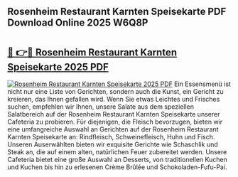 ## Rosenheim Restaurant Karnten Speisekarte PDF Download Online 2025 W6Q8P

# <h2><a href="http://gc77qa.nevu.top/?p=Rosenheim+Restaurant+Karnten+Speisekarte">🔗 👉🔴 Rosenheim Restaurant Karnten Speisekarte 2025 PDF</a></h2>

[![Rosenheim Restaurant Karnten Speisekarte 2025 PDF](https://i.imgur.com/dBaPXMq.png)](http://gc77qa.nevu.top/?p=Rosenheim+Restaurant+Karnten+Speisekarte)
Ein Essensmenü ist nicht nur eine Liste von Gerichten, sondern auch die Kunst, ein Gericht zu kreieren, das Ihnen gefallen wird. Wenn Sie etwas Leichtes und Frisches suchen, empfehlen wir Ihnen, unsere Salate aus dem speziellen Salatbereich auf der Rosenheim Restaurant Karnten Speisekarte unserer Cafeteria zu probieren. Für diejenigen, die Fleisch bevorzugen, bieten wir eine umfangreiche Auswahl an Gerichten auf der Rosenheim Restaurant Karnten Speisekarte an: Rindfleisch, Schweinefleisch, Huhn und Fisch. Unseren Auserwählten bieten wir exquisite Gerichte wie Schaschlik und Steak an, die auf einem alten, natürlichen Feuer zubereitet werden. Unsere Cafeteria bietet eine große Auswahl an Desserts, von traditionellen Kuchen und Kuchen bis hin zu erlesenen Crème Brûlée und Schokoladen-Fufu-Pai.
